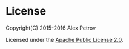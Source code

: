 # License

Copyright(C) 2015-2016 Alex Petrov

Licensed under the [Apache Public License 2.0](http://www.apache.org/licenses/LICENSE-2.0.html).
